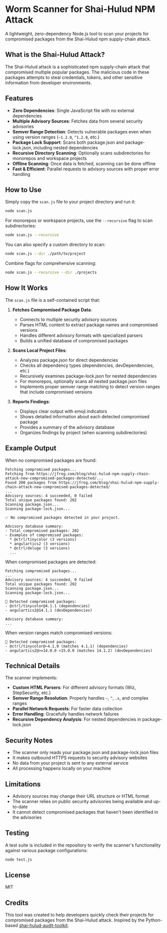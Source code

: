 # Worm Scanner for Shai-Hulud NPM Attack

A lightweight, zero-dependency Node.js tool to scan your projects for compromised packages from the Shai-Hulud npm supply-chain attack.

## What is the Shai-Hulud Attack?

The Shai-Hulud attack is a sophisticated npm supply-chain attack that compromised multiple popular packages. The malicious code in these packages attempts to steal credentials, tokens, and other sensitive information from developer environments.

## Features

- **Zero Dependencies**: Single JavaScript file with no external dependencies
- **Multiple Advisory Sources**: Fetches data from several security advisories
- **Semver Range Detection**: Detects vulnerable packages even when using version ranges (`~1.2.0`, `^1.2.0`, etc.)
- **Package Lock Support**: Scans both package.json and package-lock.json, including nested dependencies
- **Recursive Directory Scanning**: Optionally scans subdirectories for monorepos and workspace projects
- **Offline Scanning**: Once data is fetched, scanning can be done offline
- **Fast & Efficient**: Parallel requests to advisory sources with proper error handling

## How to Use

Simply copy the `scan.js` file to your project directory and run it:

```bash
node scan.js
```

For monorepos or workspace projects, use the `--recursive` flag to scan subdirectories:

```bash
node scan.js --recursive
```

You can also specify a custom directory to scan:

```bash
node scan.js --dir ./path/to/project
```

Combine flags for comprehensive scanning:

```bash
node scan.js --recursive --dir ./projects
```

## How It Works

The `scan.js` file is a self-contained script that:

1. **Fetches Compromised Package Data**:
   - Connects to multiple security advisory sources
   - Parses HTML content to extract package names and compromised versions
   - Handles different advisory formats with specialized parsers
   - Builds a unified database of compromised packages

2. **Scans Local Project Files**:
   - Analyzes package.json for direct dependencies
   - Checks all dependency types (dependencies, devDependencies, etc.)
   - Recursively examines package-lock.json for nested dependencies
   - For monorepos, optionally scans all nested package.json files
   - Implements proper semver range matching to detect version ranges that include compromised versions

3. **Reports Findings**:
   - Displays clear output with emoji indicators
   - Shows detailed information about each detected compromised package
   - Provides a summary of the advisory database
   - Organizes findings by project (when scanning subdirectories)

## Example Output

When no compromised packages are found:

```
Fetching compromised packages...
Fetching from https://jfrog.com/blog/shai-hulud-npm-supply-chain-attack-new-compromised-packages-detected/...
Found 200 packages from https://jfrog.com/blog/shai-hulud-npm-supply-chain-attack-new-compromised-packages-detected/
...
Advisory sources: 4 succeeded, 0 failed
Total unique packages found: 202
Scanning package.json...
Scanning package-lock.json...

✅ No compromised packages detected in your project.

Advisory database summary:
- Total compromised packages: 202
- Examples of compromised packages:
  * @ctrl/tinycolor (3 versions)
  * angulartics2 (3 versions)
  * @ctrl/deluge (3 versions)
  ...
```

When compromised packages are detected:

```
Fetching compromised packages...
...
Advisory sources: 4 succeeded, 0 failed
Total unique packages found: 202
Scanning package.json...
Scanning package-lock.json...

🚨 Detected compromised packages:
- @ctrl/tinycolor@4.1.1 (dependencies)
- angulartics2@14.1.1 (devDependencies)

Advisory database summary:
...
```

When version ranges match compromised versions:

```
🚨 Detected compromised packages:
- @ctrl/tinycolor@~4.1.0 (matches 4.1.1) (dependencies)
- angulartics2@>=14.0.0 <15.0.0 (matches 14.1.2) (devDependencies)
```

## Technical Details

The scanner implements:

- **Custom HTML Parsers**: For different advisory formats (Wiz, StepSecurity, etc.)
- **Semver Range Resolution**: Properly handles `~`, `^`, `.x`, and complex ranges
- **Parallel Network Requests**: For faster data collection
- **Error Handling**: Gracefully handles network failures
- **Recursive Dependency Analysis**: For nested dependencies in package-lock.json

## Security Notes

- The scanner only reads your package.json and package-lock.json files
- It makes outbound HTTPS requests to security advisory websites
- No data from your project is sent to any external service
- All processing happens locally on your machine

## Limitations

- Advisory sources may change their URL structure or HTML format
- The scanner relies on public security advisories being available and up-to-date
- It cannot detect compromised packages that haven't been identified in the advisories

## Testing

A test suite is included in the repository to verify the scanner's functionality against various package configurations:

```bash
node test.js
```

## License

MIT

## Credits

This tool was created to help developers quickly check their projects for compromised packages from the Shai-Hulud attack. Inspired by the Python-based [shai-hulud-audit-toolkit](https://github.com/adpablos/shai-hulud-audit-toolkit).
